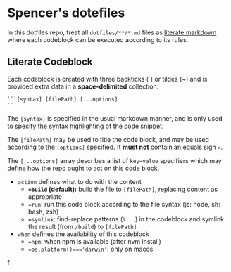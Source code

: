 # Spencer's dotefiles

In this dotfiles repo, treat all `dotfiles/**/*.md` files as [literate markdown] where each codeblock can be executed according to its rules.

## Literate Codeblock

Each codeblock is created with three backticks (`) or tildes (~) and is provided extra data in a **space-delimited** collection:

    ```[syntax] [filePath] [...options]
    ```

The `[syntax]` is specified in the usual markdown manner, and is only used to specify the syntax highlighting of the code snippet.

The `[filePath]` may be used to title the code block, and may be used according to the `[options]` specified. It **must not** contain an equals sign `=`.

The `[...options]` array describes a list of `key=value` specifiers which may define how the repo ought to act on this code block.

- `action` defines what to do with the content
  - **`=build` (default):** build the file to `[filePath]`, replacing content as appropriate
  - `=run`: run this code block according to the file syntax (js: node, sh: bash, zsh)
  - `=symlink`: find-replace patterns (`%...`) in the codeblock and symlink the result (from `/build`) to `[filePath]`
- `when` defines the availability of this codeblock
  - `=npm`: when npm is available (after nvm install)
  - `=os.platform()==='darwin'`: only on macos

[literate markdown]: http://www.literateprogramming.com/knuthweb.pdf

f
